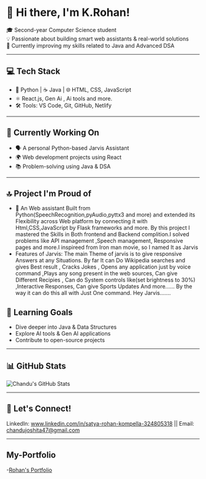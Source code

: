 # 👋 Hi there, I'm K.Rohan!

🎓 Second-year Computer Science student  
💡 Passionate about building smart web assistants & real-world solutions  
🚀 Currently improving my skills related to Java and Advanced DSA

---

## 💻 Tech Stack
- 🐍 Python | ☕ Java | 🌐 HTML, CSS, JavaScript  
- ⚛️ React.js, Gen Ai , Ai tools and more.
- 🛠️ Tools: VS Code, Git, GitHub, Netlify

---

## 🧠 Currently Working On
- 🗣️ A personal Python-based Jarvis Assistant  
- 🌍 Web development projects using React  
- 📚 Problem-solving using Java & DSA

---
## 🔝 Project I'm Proud of
- 🤖 An Web assistant Built from Python(SpeechRecognition,pyAudio,pyttx3 and more) and extended its Flexibility across Web platform by connecting it with Html,CSS,JavaScript by Flask frameworks and more. By this        project I mastered the Skills in Both frontend and Backend complition.I solved problems like API management ,Speech management, Responsive pages and more.I inspireed from Iron man movie, so I named It as          Jarvis
- Features of Jarvis:  The main Theme of jarvis is to give responsive Answers at any Situations. By far It can Do Wikipedia searches and gives Best result , Cracks Jokes , Opens any application just by voice                             command ,Plays any song present in the web sources, Can give Different Recipies , Can do System controls like(set brightness to 30%) ,Interactive Responses, Can give Sports Updates And                             more...... By the way it can do this all with Just One command. Hey Jarvis.......

## 🌱 Learning Goals
- Dive deeper into Java & Data Structures  
- Explore AI tools & Gen AI applications  
- Contribute to open-source projects

---

## 📊 GitHub Stats
![Chandu's GitHub Stats](https://github-readme-stats.vercel.app/api?username=rohan45327&show_icons=false&theme=radical)

---

## 🔗 Let's Connect!
LinkedIn: www.linkedin.com/in/satya-rohan-kompella-324805318 || Email: chandujoshita47@gmail.com

---

## My-Portfolio
-[Rohan's Portfolio](https://rohan45327.github.io/my_portfolio/myfolio.html)


